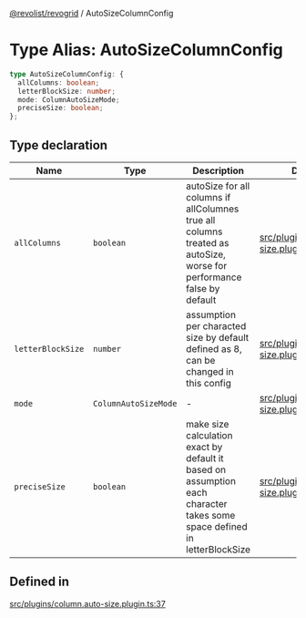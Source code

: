 [@revolist/revogrid](README.md) / AutoSizeColumnConfig

# Type Alias: AutoSizeColumnConfig

```ts
type AutoSizeColumnConfig: {
  allColumns: boolean;
  letterBlockSize: number;
  mode: ColumnAutoSizeMode;
  preciseSize: boolean;
};
```

## Type declaration

| Name | Type | Description | Defined in |
| ------ | ------ | ------ | ------ |
| `allColumns` | `boolean` | autoSize for all columns if allColumnes true all columns treated as autoSize, worse for performance false by default | [src/plugins/column.auto-size.plugin.ts:45](https://github.com/revolist/revogrid/blob/645c5b44e05a187c8aab0cf802e5a080c331a78f/src/plugins/column.auto-size.plugin.ts#L45) |
| `letterBlockSize` | `number` | assumption per characted size by default defined as 8, can be changed in this config | [src/plugins/column.auto-size.plugin.ts:50](https://github.com/revolist/revogrid/blob/645c5b44e05a187c8aab0cf802e5a080c331a78f/src/plugins/column.auto-size.plugin.ts#L50) |
| `mode` | `ColumnAutoSizeMode` | - | [src/plugins/column.auto-size.plugin.ts:39](https://github.com/revolist/revogrid/blob/645c5b44e05a187c8aab0cf802e5a080c331a78f/src/plugins/column.auto-size.plugin.ts#L39) |
| `preciseSize` | `boolean` | make size calculation exact by default it based on assumption each character takes some space defined in letterBlockSize | [src/plugins/column.auto-size.plugin.ts:53](https://github.com/revolist/revogrid/blob/645c5b44e05a187c8aab0cf802e5a080c331a78f/src/plugins/column.auto-size.plugin.ts#L53) |

## Defined in

[src/plugins/column.auto-size.plugin.ts:37](https://github.com/revolist/revogrid/blob/645c5b44e05a187c8aab0cf802e5a080c331a78f/src/plugins/column.auto-size.plugin.ts#L37)
